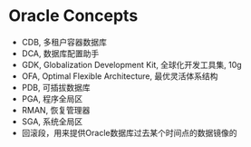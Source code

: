 # Oracle Concepts

- CDB, 多租户容器数据库
- DCA, 数据库配置助手
- GDK, Globalization Development Kit, 全球化开发工具集, 10g
- OFA, Optimal Flexible Architecture, 最优灵活体系结构
- PDB, 可插拔数据库
- PGA, 程序全局区
- RMAN, 恢复管理器
- SGA, 系统全局区
- 回滚段，用来提供Oracle数据库过去某个时间点的数据镜像的